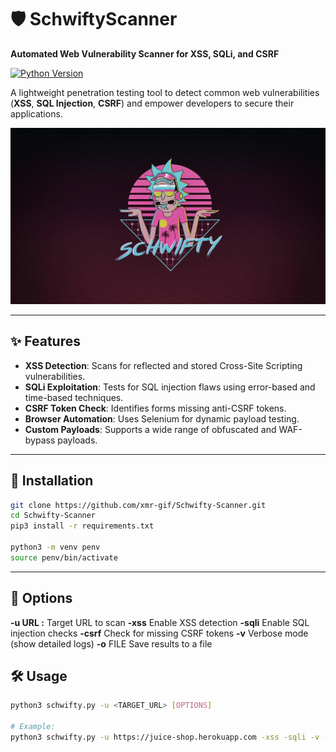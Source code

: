 # 🛡️ SchwiftyScanner  
**Automated Web Vulnerability Scanner for XSS, SQLi, and CSRF**  


[![Python Version](https://img.shields.io/badge/Python-3.10%2B-yellowgreen)](https://www.python.org/)  

A lightweight penetration testing tool to detect common web vulnerabilities (**XSS**, **SQL Injection**, **CSRF**) and empower developers to secure their applications.  

![SchwiftyScanner Logo](
rick-sanchez-schwifty-dope-laptop-exwtrlg412wnlvmw.jpg) 

---

## ✨ Features  
- **XSS Detection**: Scans for reflected and stored Cross-Site Scripting vulnerabilities.  
- **SQLi Exploitation**: Tests for SQL injection flaws using error-based and time-based techniques.  
- **CSRF Token Check**: Identifies forms missing anti-CSRF tokens.  
- **Browser Automation**: Uses Selenium for dynamic payload testing.  
- **Custom Payloads**: Supports a wide range of obfuscated and WAF-bypass payloads.  

---

## 🚀 Installation  
```bash  
git clone https://github.com/xmr-gif/Schwifty-Scanner.git 
cd Schwifty-Scanner  
pip3 install -r requirements.txt

python3 -m venv penv
source penv/bin/activate

```
---

## 🔧 Options

**-u URL :** 	Target URL to scan
**-xss**	Enable XSS detection
**-sqli**	Enable SQL injection checks
**-csrf**	Check for missing CSRF tokens
**-v**	Verbose mode (show detailed logs)
**-o** FILE	Save results to a file

## 🛠️ Usage
```bash  
python3 schwifty.py -u <TARGET_URL> [OPTIONS]  

# Example:  
python3 schwifty.py -u https://juice-shop.herokuapp.com -xss -sqli -v -o report.txt  

